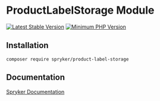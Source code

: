 # ProductLabelStorage Module
[![Latest Stable Version](https://poser.pugx.org/spryker/product-label-storage/v/stable.svg)](https://packagist.org/packages/spryker/product-label-storage)
[![Minimum PHP Version](https://img.shields.io/badge/php-%3E%3D%208.1-8892BF.svg)](https://php.net/)

## Installation

```
composer require spryker/product-label-storage
```

## Documentation

[Spryker Documentation](https://spryker.github.io)
